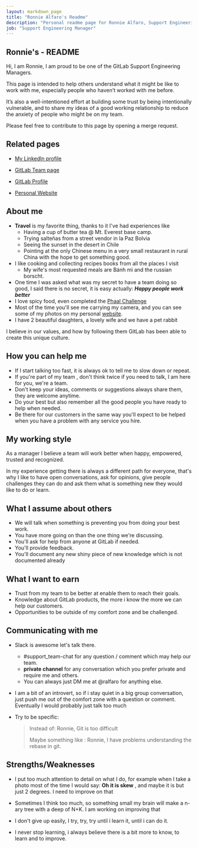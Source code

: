 ```yaml
---
layout: markdown_page
title: "Ronnie Alfaro's Readme"
description: "Personal readme page for Ronnie Alfaro, Support Engineering Manager, GitLab"
job: "Support Engineering Manager"
---
```

## Ronnie's - README

Hi, I am Ronnie, I am proud to be one of the GitLab Support Engineering Managers.

This page is intended to help others understand what it might be like to work with me, especially people who haven’t worked with me before.

It’s also a well-intentioned effort at building some trust by being intentionally vulnerable, and to share my ideas of a good working relationship to reduce the anxiety of people who might be on my team.

Please feel free to contribute to this page by opening a merge request.

## Related pages 

* [My LinkedIn profile](https://www.linkedin.com/in/ronnie-a-4a4a6b31/)

* [GitLab Team page](https://about.gitlab.com/company/team/#ronniealfaro)

* [GitLab Profile](https://gitlab.com/ronniealfaro)

* [Personal Website](https://www.ronniealfaro.com/)

  

## About me

* **Travel** is my favorite thing, thanks to it I've had experiences like 
  * Having a cup of butter tea @ Mt. Everest base camp.
  * Trying salteñas from a street vendor in la Paz Bolvia
  * Seeing the sunset in the desert in Chile
  * Pointing at the only Chinese menu in a very small restaurant in rural China with the hope to get something good.
* I like cooking and collecting recipes books from all the places I visit
  * My wife's most requested meals are Bánh mì and the russian borscht.
* One time I was asked what was my secret to have a team doing so good, I said there is no secret, it is easy actually: ***Happy people work better***
* I love spicy food, even completed the [Phaal Challenge](https://newyork.seriouseats.com/2008/06/brick-lane-curry-house-east-village-nyc-phaal-spiciest-indian-curry.html) 
* Most of the time you'll see me carrying my camera, and you can see some of my photos on my personal [website](https://www.ronniealfaro.com).
* I have 2 beautiful daughters, a lovely wife and we have a pet rabbit

I believe in our values, and how by following them GitLab has been able to create this unique culture.

## How you can help me

* If I start talking too fast, it is always ok to tell me to slow down or repeat.
* If you're part of my team , don't think twice if you need to talk, I am here for you, we're a team.
* Don't keep your ideas, comments or suggestions always share them, they are welcome anytime.
* Do your best but also remember all the good people you have ready to help when needed.
* Be there for our customers in the same way you'll expect to be helped when you have a problem with any service you hire. 

## My working style

As a manager I believe a team will work better when happy, empowered,  trusted and recognized.

In my experience getting there is always a different path for everyone,  that's why I like to have open conversations, ask for opinions, give people challenges they can do and ask them what is something new they would like to do or learn.

## What I assume about others

* We will talk when something is preventing you from doing your best work.
* You have more going on than the one thing we're discussing.
* You'll ask for help from anyone at GitLab if needed.
* You'll provide feedback.
* You'll document any new shiny piece of new knowledge which is not documented already

## What I want to earn

* Trust from my team to be better at enable them to reach their goals.
* Knowledge  about GitLab products, the more i know the more we can help our customers.
* Opportunities to be outside of my comfort zone and be challenged.

## Communicating with me

* Slack is awesome let's talk there.

  * #support_team-chat for any question / comment which may help our team.
  * **private channel** for any conversation which you prefer private and require me and others.
  * You can always just DM me at @ralfaro for anything else.

* I am a bit of an introvert, so if i stay quiet in a big group conversation, just push me out of the comfort zone with a question or comment. Eventually I would probably just talk too much

* Try to be specific:

  > Instead of: Ronnie, Git is too difficult
  >
  > Maybe something like : Ronnie, I have problems understanding the rebase in git.

## Strengths/Weaknesses

* I put too much attention to detail on  what I do, for example when I take a photo most of the time I would say: **Oh it is skew** , and maybe it is but just 2 degrees. I need to improve on that

* Sometimes I think too much, so something small my brain will make a n-ary tree with a deep of N+K. I am working on improving that

* I don't give up easily, I try, try, try until i learn it, until i can do it.

* I never stop learning, i always believe there is a bit more to know, to learn and to improve.

  
